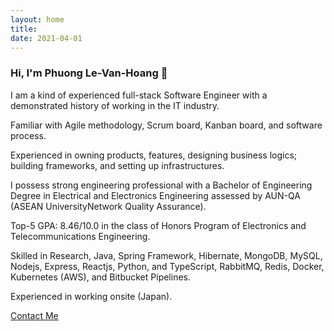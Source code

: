 ```yaml
---
layout: home
title: 
date: 2021-04-01
---
```

### Hi, I'm Phuong Le-Van-Hoang 👋
I am a kind of experienced full-stack Software Engineer with a demonstrated history of working in the IT industry.

Familiar with Agile methodology, Scrum board, Kanban board, and software process.

Experienced in owning products, features, designing business logics; building frameworks, and setting up infrastructures.

I possess strong engineering professional with a Bachelor of Engineering Degree in Electrical and Electronics Engineering assessed by AUN-QA (ASEAN UniversityNetwork Quality Assurance).

Top-5 GPA: 8.46/10.0 in the class of Honors Program of Electronics and Telecommunications Engineering.

Skilled in Research, Java, Spring Framework, Hibernate, MongoDB, MySQL, Nodejs, Express, Reactjs, Python, and TypeScript, RabbitMQ, Redis, Docker, Kubernetes (AWS), and Bitbucket Pipelines.

Experienced in working onsite (Japan). 

<a href="/contact.html" class="highlighted">Contact Me</a>